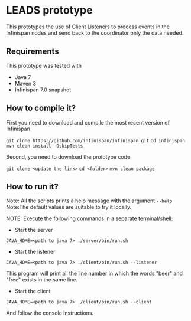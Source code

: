# LEADS prototype #

This prototypes the use of Client Listeners to process events in the Infinispan nodes and send back to the coordinator 
only the data needed.

## Requirements ##

This prototype was tested with

* Java 7 
* Maven 3
* Infinispan 7.0 snapshot

## How to compile it? ##

First you need to download and compile the most recent version of Infinispan

`git clone https://github.com/infinispan/infinispan.git`
`cd infinispan`
`mvn clean install -DskipTests`

Second, you need to download the prototype code

`git clone <update the link>`
`cd <folder>`
`mvn clean package`

## How to run it? ##
 
Note: All the scripts prints a help message with the argument `--help`
Note:The default values are suitable to try it locally.

NOTE: Execute the following commands in a separate terminal/shell:

* Start the server

`JAVA_HOME=<path to java 7> ./server/bin/run.sh`

* Start the listener

`JAVA_HOME=<path to java 7> ./client/bin/run.sh --listener`

This program will print all the line number in which the words "beer" and "free" exists in the same line.

* Start the client

`JAVA_HOME=<path to java 7> ./client/bin/run.sh --client`

And follow the console instructions. 
